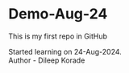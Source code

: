 # Demo-Aug-24
This is my first repo in GitHub

Started learning on 24-Aug-2024. 
<br>
Author - Dileep Korade
